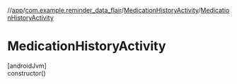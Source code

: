 //[app](../../../index.md)/[com.example.reminder_data_flair](../index.md)/[MedicationHistoryActivity](index.md)/[MedicationHistoryActivity](-medication-history-activity.md)

# MedicationHistoryActivity

[androidJvm]\
constructor()
